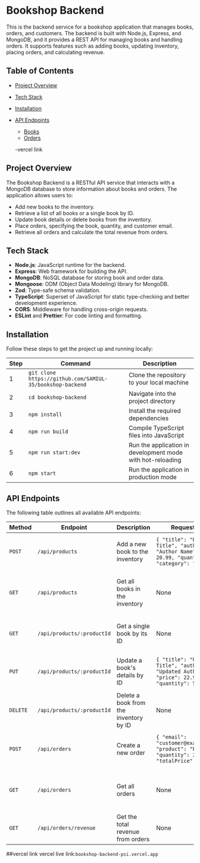 # Bookshop Backend

This is the backend service for a bookshop application that manages books, orders, and customers. The backend is built with Node.js, Express, and MongoDB, and it provides a REST API for managing books and handling orders. It supports features such as adding books, updating inventory, placing orders, and calculating revenue.

## Table of Contents

- [Project Overview](#project-overview)
- [Tech Stack](#tech-stack)
- [Installation](#installation)

- [API Endpoints](#api-endpoints)
  - [Books](#books)
  - [Orders](#orders)

  -vercel link

## Project Overview

The Bookshop Backend is a RESTful API service that interacts with a MongoDB database to store information about books and orders. The application allows users to:

- Add new books to the inventory.
- Retrieve a list of all books or a single book by ID.
- Update book details or delete books from the inventory.
- Place orders, specifying the book, quantity, and customer email.
- Retrieve all orders and calculate the total revenue from orders.

## Tech Stack

- **Node.js**: JavaScript runtime for the backend.
- **Express**: Web framework for building the API.
- **MongoDB**: NoSQL database for storing book and order data.
- **Mongoose**: ODM (Object Data Modeling) library for MongoDB.
- **Zod**: Type-safe schema validation.
- **TypeScript**: Superset of JavaScript for static type-checking and better development experience.
- **CORS**: Middleware for handling cross-origin requests.
- **ESLint** and **Prettier**: For code linting and formatting.



## Installation

Follow these steps to get the project up and running locally:

| Step | Command | Description |
|------|---------|-------------|
| 1 | `git clone https://github.com/SAMIUL-35/bookshop-backend` | Clone the repository to your local machine |
| 2 | `cd bookshop-backend` | Navigate into the project directory |
| 3 | `npm install` | Install the required dependencies |
| 4 | `npm run build` | Compile TypeScript files into JavaScript |
| 5 | `npm run start:dev` | Run the application in development mode with hot-reloading |
| 6 | `npm start` | Run the application in production mode |

## API Endpoints

The following table outlines all available API endpoints:

| Method | Endpoint | Description | Request Body | Response Body |
|--------|----------|-------------|--------------|---------------|
| `POST` | `/api/products` | Add a new book to the inventory | `{ "title": "Book Title", "author": "Author Name", "price": 20.99, "quantity": 100, "category": "Fiction" }` | `{ "_id": "bookId", "title": "Book Title", "author": "Author Name", "price": 20.99, "quantity": 100, "category": "Fiction" }` |
| `GET` | `/api/products` | Get all books in the inventory | None | `[ { "_id": "bookId", "title": "Book Title", "author": "Author Name", "price": 20.99, "quantity": 100, "category": "Fiction" }, ... ]` |
| `GET` | `/api/products/:productId` | Get a single book by its ID | None | `{ "_id": "bookId", "title": "Book Title", "author": "Author Name", "price": 20.99, "quantity": 100, "category": "Fiction" }` |
| `PUT` | `/api/products/:productId` | Update a book's details by ID | `{ "title": "Updated Title", "author": "Updated Author", "price": 22.99, "quantity": 50 }` | `{ "_id": "bookId", "title": "Updated Title", "author": "Updated Author", "price": 22.99, "quantity": 50 }` |
| `DELETE` | `/api/products/:productId` | Delete a book from the inventory by ID | None | `{} (empty)` |
| `POST` | `/api/orders` | Create a new order | `{ "email": "customer@example.com", "product": "bookId", "quantity": 2, "totalPrice": 41.98 }` | `{ "_id": "orderId", "email": "customer@example.com", "product": "bookId", "quantity": 2, "totalPrice": 41.98 }` |
| `GET` | `/api/orders` | Get all orders | None | `[ { "_id": "orderId", "email": "customer@example.com", "product": "bookId", "quantity": 2, "totalPrice": 41.98 }, ... ]` |
| `GET` | `/api/orders/revenue` | Get the total revenue from orders | None | `{ "totalRevenue": 500.00 }` |



##vercel link
vercel live link:`bookshop-backend-psi.vercel.app`
